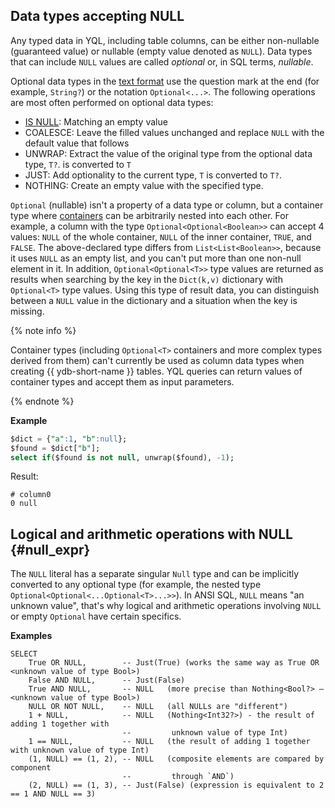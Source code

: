 
## Data types accepting NULL

Any typed data in YQL, including table columns, can be either non-nullable (guaranteed value) or nullable (empty value denoted as `NULL`). Data types that can include `NULL` values are called _optional_ or, in SQL terms, _nullable_.

Optional data types in the [text format](type_string.md) use the question mark at the end (for example, `String?`) or the notation `Optional<...>`.
The following operations are most often performed on optional data types:

* [IS NULL](../syntax/expressions.md#is-null): Matching an empty value
* COALESCE: Leave the filled values unchanged and replace `NULL` with the default value that follows
* UNWRAP: Extract the value of the original type from the optional data type, `T?`. is converted to `T`
* JUST: Add optionality to the current type, `T` is converted to `T?`.
* NOTHING: Create an empty value with the specified type.

`Optional` (nullable) isn't a property of a data type or column, but a container type where [containers](containers.md) can be arbitrarily nested into each other. For example, a column with the type `Optional<Optional<Boolean>>` can accept 4 values: `NULL` of the whole container, `NULL` of the inner container, `TRUE`, and `FALSE`. The above-declared type differs from `List<List<Boolean>>`, because it uses `NULL` as an empty list, and you can't put more than one non-null element in it. In addition, `Optional<Optional<T>>` type values are returned as results when searching by the key in the `Dict(k,v)` dictionary with `Optional<T>` type values. Using this type of result data, you can distinguish between a `NULL` value in the dictionary and a situation when the key is missing.

{% note info %}

Container types (including `Optional<T>` containers and more complex types derived from them) can't currently be used as column data types when creating {{ ydb-short-name }} tables.
YQL queries can return values of container types and accept them as input parameters.

{% endnote %}

**Example**

```sql
$dict = {"a":1, "b":null};
$found = $dict["b"];
select if($found is not null, unwrap($found), -1);
```

Result:

```text
# column0
0 null
```

## Logical and arithmetic operations with NULL {#null_expr}

The `NULL` literal has a separate singular `Null` type and can be implicitly converted to any optional type (for example, the nested type `Optional<Optional<...Optional<T>...>>`). In ANSI SQL, `NULL` means "an unknown value", that's why logical and arithmetic operations involving `NULL` or empty `Optional` have certain specifics.

**Examples**
```
SELECT
    True OR NULL,        -- Just(True) (works the same way as True OR <unknown value of type Bool>)
    False AND NULL,      -- Just(False)
    True AND NULL,       -- NULL   (more precise than Nothing<Bool?> – <unknown value of type Bool>)
    NULL OR NOT NULL,    -- NULL   (all NULLs are "different")
    1 + NULL,            -- NULL   (Nothing<Int32?>) - the result of adding 1 together with
                         --         unknown value of type Int)
    1 == NULL,           -- NULL   (the result of adding 1 together with unknown value of type Int)
    (1, NULL) == (1, 2), -- NULL   (composite elements are compared by component
                         --         through `AND`)
    (2, NULL) == (1, 3), -- Just(False) (expression is equivalent to 2 == 1 AND NULL == 3)

```

